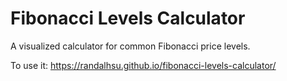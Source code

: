 # Fibonacci Levels Calculator
A visualized calculator for common Fibonacci price levels.

To use it:
https://randalhsu.github.io/fibonacci-levels-calculator/